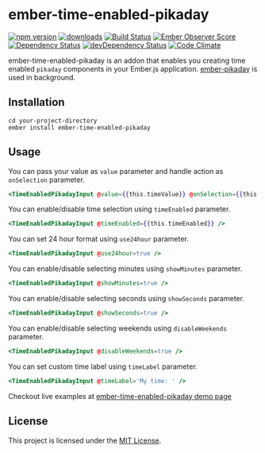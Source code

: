 ember-time-enabled-pikaday
==============================================================================

[![npm version](https://badge.fury.io/js/ember-time-enabled-pikaday.svg)](https://badge.fury.io/js/ember-time-enabled-pikaday.svg)
[![downloads](https://img.shields.io/npm/dm/ember-time-enabled-pikaday.svg?style=flat-square)](https://img.shields.io/npm/dm/ember-time-enabled-pikaday.svg?style=flat-square)
[![Build Status](https://travis-ci.org/ahmetemrekilinc/ember-time-enabled-pikaday.svg?branch=master)](https://travis-ci.org/ahmetemrekilinc/ember-time-enabled-pikaday.svg?branch=master)
[![Ember Observer Score](https://emberobserver.com/badges/ember-time-enabled-pikaday.svg)](https://emberobserver.com/badges/ember-time-enabled-pikaday.svg)
[![Dependency Status](https://david-dm.org/ahmetemrekilinc/ember-time-enabled-pikaday.svg)](https://david-dm.org/ahmetemrekilinc/ember-time-enabled-pikaday.svg)
[![devDependency Status](https://david-dm.org/ahmetemrekilinc/ember-time-enabled-pikaday/dev-status.svg)](https://david-dm.org/ahmetemrekilinc/ember-time-enabled-pikaday/dev-status.svg)
[![Code Climate](https://codeclimate.com/github/ahmetemrekilinc/ember-time-enabled-pikaday/badges/gpa.svg)](https://codeclimate.com/github/ahmetemrekilinc/ember-time-enabled-pikaday/badges/gpa.svg)

ember-time-enabled-pikaday is an addon that enables you creating time enabled `pikaday` components in your Ember.js application.
[ember-pikaday](https://github.com/adopted-ember-addons/ember-pikaday) is used in background.

Installation
------------------------------------------------------------------------------

```
cd your-project-directory
ember install ember-time-enabled-pikaday
```

Usage
------------------------------------------------------------------------------

You can pass your value as `value` parameter and handle action as `onSelection` parameter.
```hbs
<TimeEnabledPikadayInput @value={{this.timeValue}} @onSelection={{this.doSomethingWithSelectedValue}} />
```

You can enable/disable time selection using `timeEnabled` parameter.
```hbs
<TimeEnabledPikadayInput @timeEnabled={{this.timeEnabled}} />
```

You can set 24 hour format using `use24hour` parameter.
```hbs
<TimeEnabledPikadayInput @use24hour=true />
```

You can enable/disable selecting minutes using `showMinutes` parameter.
```hbs
<TimeEnabledPikadayInput @showMinutes=true />
```

You can enable/disable selecting seconds using `showSeconds` parameter.
```hbs
<TimeEnabledPikadayInput @showSeconds=true />
```

You can enable/disable selecting weekends using `disableWeekends` parameter.
```hbs
<TimeEnabledPikadayInput @disableWeekends=true />
```

You can set custom time label using `timeLabel` parameter.
```hbs
<TimeEnabledPikadayInput @timeLabel='My time: ' />
```

Checkout live examples at [ember-time-enabled-pikaday demo page](https://ahmetemrekilinc.github.io/ember-time-enabled-pikaday-demo/)

License
------------------------------------------------------------------------------

This project is licensed under the [MIT License](LICENSE.md).
